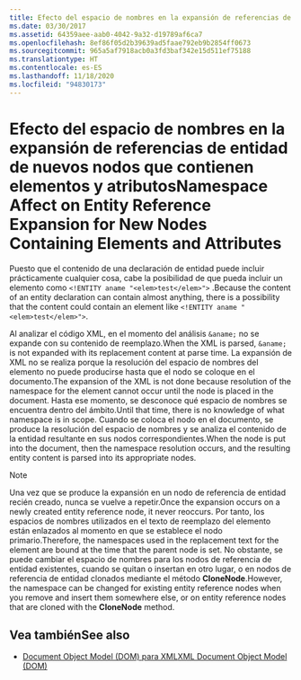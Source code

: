 ```yaml
---
title: Efecto del espacio de nombres en la expansión de referencias de entidad de nuevos nodos que contienen elementos y atributos
ms.date: 03/30/2017
ms.assetid: 64359aee-aab0-4042-9a32-d19789af6ca7
ms.openlocfilehash: 8ef86f05d2b39639ad5faae792eb9b2854ff0673
ms.sourcegitcommit: 965a5af7918acb0a3fd3baf342e15d511ef75188
ms.translationtype: HT
ms.contentlocale: es-ES
ms.lasthandoff: 11/18/2020
ms.locfileid: "94830173"
---
```

# <a name="namespace-affect-on-entity-reference-expansion-for-new-nodes-containing-elements-and-attributes"></a><span data-ttu-id="7feae-102">Efecto del espacio de nombres en la expansión de referencias de entidad de nuevos nodos que contienen elementos y atributos</span><span class="sxs-lookup"><span data-stu-id="7feae-102">Namespace Affect on Entity Reference Expansion for New Nodes Containing Elements and Attributes</span></span>
<span data-ttu-id="7feae-103">Puesto que el contenido de una declaración de entidad puede incluir prácticamente cualquier cosa, cabe la posibilidad de que pueda incluir un elemento como `<!ENTITY aname "<elem>test</elem>">` .</span><span class="sxs-lookup"><span data-stu-id="7feae-103">Because the content of an entity declaration can contain almost anything, there is a possibility that the content could contain an element like `<!ENTITY aname "<elem>test</elem>">`.</span></span>  
  
 <span data-ttu-id="7feae-104">Al analizar el código XML, en el momento del análisis `&aname;` no se expande con su contenido de reemplazo.</span><span class="sxs-lookup"><span data-stu-id="7feae-104">When the XML is parsed, `&aname;` is not expanded with its replacement content at parse time.</span></span> <span data-ttu-id="7feae-105">La expansión de XML no se realiza porque la resolución del espacio de nombres del elemento no puede producirse hasta que el nodo se coloque en el documento.</span><span class="sxs-lookup"><span data-stu-id="7feae-105">The expansion of the XML is not done because resolution of the namespace for the element cannot occur until the node is placed in the document.</span></span> <span data-ttu-id="7feae-106">Hasta ese momento, se desconoce qué espacio de nombres se encuentra dentro del ámbito.</span><span class="sxs-lookup"><span data-stu-id="7feae-106">Until that time, there is no knowledge of what namespace is in scope.</span></span> <span data-ttu-id="7feae-107">Cuando se coloca el nodo en el documento, se produce la resolución del espacio de nombres y se analiza el contenido de la entidad resultante en sus nodos correspondientes.</span><span class="sxs-lookup"><span data-stu-id="7feae-107">When the node is put into the document, then the namespace resolution occurs, and the resulting entity content is parsed into its appropriate nodes.</span></span>  
  
> [!NOTE]
> <span data-ttu-id="7feae-108">Una vez que se produce la expansión en un nodo de referencia de entidad recién creado, nunca se vuelve a repetir.</span><span class="sxs-lookup"><span data-stu-id="7feae-108">Once the expansion occurs on a newly created entity reference node, it never reoccurs.</span></span> <span data-ttu-id="7feae-109">Por tanto, los espacios de nombres utilizados en el texto de reemplazo del elemento están enlazados al momento en que se establece el nodo primario.</span><span class="sxs-lookup"><span data-stu-id="7feae-109">Therefore, the namespaces used in the replacement text for the element are bound at the time that the parent node is set.</span></span> <span data-ttu-id="7feae-110">No obstante, se puede cambiar el espacio de nombres para los nodos de referencia de entidad existentes, cuando se quitan o insertan en otro lugar, o en nodos de referencia de entidad clonados mediante el método **CloneNode**.</span><span class="sxs-lookup"><span data-stu-id="7feae-110">However, the namespace can be changed for existing entity reference nodes when you remove and insert them somewhere else, or on entity reference nodes that are cloned with the **CloneNode** method.</span></span>  
  
## <a name="see-also"></a><span data-ttu-id="7feae-111">Vea también</span><span class="sxs-lookup"><span data-stu-id="7feae-111">See also</span></span>

- [<span data-ttu-id="7feae-112">Document Object Model (DOM) para XML</span><span class="sxs-lookup"><span data-stu-id="7feae-112">XML Document Object Model (DOM)</span></span>](xml-document-object-model-dom.md)
